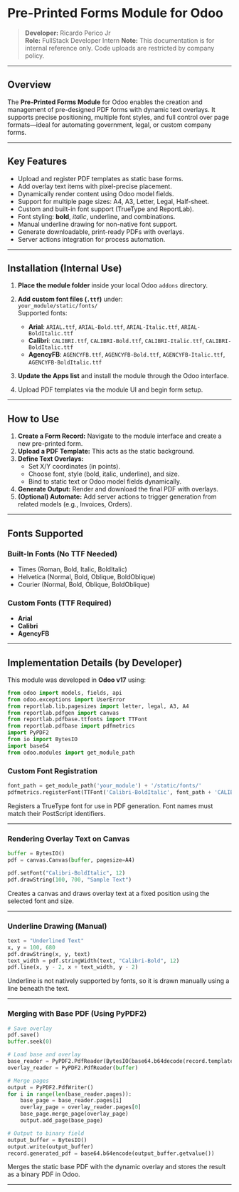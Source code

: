 # Pre-Printed Forms Module for Odoo

> **Developer:** Ricardo Perico Jr  
> **Role:** FullStack Developer Intern 
> **Note:** This documentation is for internal reference only. Code uploads are restricted by company policy.

---

## Overview

The **Pre-Printed Forms Module** for Odoo enables the creation and management of pre-designed PDF forms with dynamic text overlays. It supports precise positioning, multiple font styles, and full control over page formats—ideal for automating government, legal, or custom company forms.

---

## Key Features

-  Upload and register PDF templates as static base forms.  
-  Add overlay text items with pixel-precise placement.  
-  Dynamically render content using Odoo model fields.  
-  Support for multiple page sizes: A4, A3, Letter, Legal, Half-sheet.  
-  Custom and built-in font support (TrueType and ReportLab).  
-  Font styling: **bold**, *italic*, underline, and combinations.  
-  Manual underline drawing for non-native font support.  
-  Generate downloadable, print-ready PDFs with overlays.  
-  Server actions integration for process automation.  

---

## Installation (Internal Use)

1. **Place the module folder** inside your local Odoo `addons` directory.  
2. **Add custom font files (`.ttf`)** under:  
   `your_module/static/fonts/`  
   Supported fonts:
   - **Arial**: `ARIAL.ttf`, `ARIAL-Bold.ttf`, `ARIAL-Italic.ttf`, `ARIAL-BoldItalic.ttf`
   - **Calibri**: `CALIBRI.ttf`, `CALIBRI-Bold.ttf`, `CALIBRI-Italic.ttf`, `CALIBRI-BoldItalic.ttf`
   - **AgencyFB**: `AGENCYFB.ttf`, `AGENCYFB-Bold.ttf`, `AGENCYFB-Italic.ttf`, `AGENCYFB-BoldItalic.ttf`

3. **Update the Apps list** and install the module through the Odoo interface.  
4. Upload PDF templates via the module UI and begin form setup.  

---

## How to Use

1. **Create a Form Record:** Navigate to the module interface and create a new pre-printed form.  
2. **Upload a PDF Template:** This acts as the static background.  
3. **Define Text Overlays:**
   - Set X/Y coordinates (in points).
   - Choose font, style (bold, italic, underline), and size.
   - Bind to static text or Odoo model fields dynamically.
4. **Generate Output:** Render and download the final PDF with overlays.  
5. **(Optional) Automate:** Add server actions to trigger generation from related models (e.g., Invoices, Orders).

---

## Fonts Supported

### Built-In Fonts (No TTF Needed)

- Times (Roman, Bold, Italic, BoldItalic)  
- Helvetica (Normal, Bold, Oblique, BoldOblique)  
- Courier (Normal, Bold, Oblique, BoldOblique)  

### Custom Fonts (TTF Required)

- **Arial**  
- **Calibri**  
- **AgencyFB**

---

## Implementation Details (by Developer)

This module was developed in **Odoo v17** using:

```python
from odoo import models, fields, api
from odoo.exceptions import UserError
from reportlab.lib.pagesizes import letter, legal, A3, A4
from reportlab.pdfgen import canvas
from reportlab.pdfbase.ttfonts import TTFont
from reportlab.pdfbase import pdfmetrics
import PyPDF2
from io import BytesIO
import base64
from odoo.modules import get_module_path
```

### Custom Font Registration

```python
font_path = get_module_path('your_module') + '/static/fonts/'
pdfmetrics.registerFont(TTFont('Calibri-BoldItalic', font_path + 'CALIBRI-BoldItalic.ttf'))
```

Registers a TrueType font for use in PDF generation. Font names must match their PostScript identifiers.

---

### Rendering Overlay Text on Canvas

```python
buffer = BytesIO()
pdf = canvas.Canvas(buffer, pagesize=A4)

pdf.setFont("Calibri-BoldItalic", 12)
pdf.drawString(100, 700, "Sample Text")
```

Creates a canvas and draws overlay text at a fixed position using the selected font and size.

---

### Underline Drawing (Manual)

```python
text = "Underlined Text"
x, y = 100, 680
pdf.drawString(x, y, text)
text_width = pdf.stringWidth(text, "Calibri-Bold", 12)
pdf.line(x, y - 2, x + text_width, y - 2)
```

Underline is not natively supported by fonts, so it is drawn manually using a line beneath the text.

---

### Merging with Base PDF (Using PyPDF2)

```python
# Save overlay
pdf.save()
buffer.seek(0)

# Load base and overlay
base_reader = PyPDF2.PdfReader(BytesIO(base64.b64decode(record.template_pdf)))
overlay_reader = PyPDF2.PdfReader(buffer)

# Merge pages
output = PyPDF2.PdfWriter()
for i in range(len(base_reader.pages)):
    base_page = base_reader.pages[i]
    overlay_page = overlay_reader.pages[0]
    base_page.merge_page(overlay_page)
    output.add_page(base_page)

# Output to binary field
output_buffer = BytesIO()
output.write(output_buffer)
record.generated_pdf = base64.b64encode(output_buffer.getvalue())
```

Merges the static base PDF with the dynamic overlay and stores the result as a binary PDF in Odoo.

---

